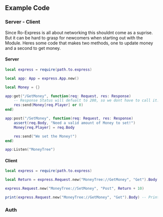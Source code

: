 ## Example Code

### Server - Client

Since Ro-Express is all about networking this shouldnt come as a suprise. But it can be hard to grasp for newcomers when starting out with the Module.
Heres some code that makes two methods, one to update money and a second to get money.

#### Server

``` lua
local express = require(path.to.express)

local app: App = express.App.new()

local Money = {}

app:get("/GetMoney", function(req: Request, res: Response)
	-- Response Status will defualt to 200, so we dont have to call it.
	res:send(Money[req.Player] or 0)
end)

app:post("/SetMoney", function(req: Request, res: Response)
	assert(req.Body, "Need a valid amount of Money to set!")
	Money[req.Player] = req.Body

	res:send("We set the Money!")
end)

app:Listen("MoneyTree")
```

#### Client
``` lua
local express = require(path.to.express)

local Return = express.Request.new("MoneyTree://GetMoney", "Get").Body

express.Request.new("MoneyTree://SetMoney", "Post", Return + 10)

print(express.Request.new("MoneyTree://GetMoney", "Get").Body) -- Prints 10
```

### Auth

